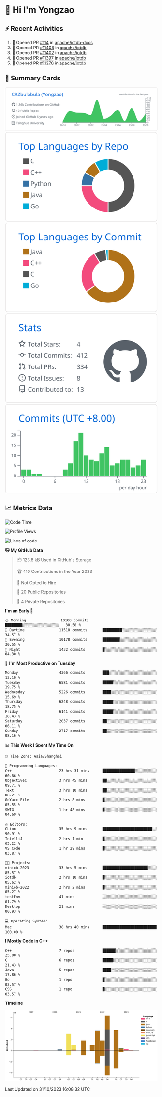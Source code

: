 # 👋 Hi I'm Yongzao

## ⚡ Recent Activities
<!--START_SECTION:activity-->
1. 💪 Opened PR [#114](https://github.com/apache/iotdb-docs/pull/114) in [apache/iotdb-docs](https://github.com/apache/iotdb-docs)
2. 💪 Opened PR [#11408](https://github.com/apache/iotdb/pull/11408) in [apache/iotdb](https://github.com/apache/iotdb)
3. 💪 Opened PR [#11402](https://github.com/apache/iotdb/pull/11402) in [apache/iotdb](https://github.com/apache/iotdb)
4. 💪 Opened PR [#11397](https://github.com/apache/iotdb/pull/11397) in [apache/iotdb](https://github.com/apache/iotdb)
5. 💪 Opened PR [#11370](https://github.com/apache/iotdb/pull/11370) in [apache/iotdb](https://github.com/apache/iotdb)
<!--END_SECTION:activity-->

## 🎑 Summary Cards

[![](https://raw.githubusercontent.com/CRZbulabula/CRZbulabula/main/profile-summary-card-output/github/0-profile-details.svg)](https://github.com/vn7n24fzkq/github-profile-summary-cards)
[![](https://raw.githubusercontent.com/CRZbulabula/CRZbulabula/main/profile-summary-card-output/github/1-repos-per-language.svg)](https://github.com/vn7n24fzkq/github-profile-summary-cards) [![](https://raw.githubusercontent.com/CRZbulabula/CRZbulabula/main/profile-summary-card-output/github/2-most-commit-language.svg)](https://github.com/vn7n24fzkq/github-profile-summary-cards)
[![](https://raw.githubusercontent.com/CRZbulabula/CRZbulabula/main/profile-summary-card-output/github/3-stats.svg)](https://github.com/vn7n24fzkq/github-profile-summary-cards) [![](https://raw.githubusercontent.com/CRZbulabula/CRZbulabula/main/profile-summary-card-output/github/4-productive-time.svg)](https://github.com/vn7n24fzkq/github-profile-summary-cards)

## 📈 Metrics Data

<!--START_SECTION:waka-->
![Code Time](http://img.shields.io/badge/Code%20Time-413%20hrs%2025%20mins-blue)

![Profile Views](http://img.shields.io/badge/Profile%20Views-1-blue)

![Lines of code](https://img.shields.io/badge/From%20Hello%20World%20I%27ve%20Written-23.5%20million%20lines%20of%20code-blue)

**🐱 My GitHub Data** 

> 📦 123.8 kB Used in GitHub's Storage 
 > 
> 🏆 410 Contributions in the Year 2023
 > 
> 🚫 Not Opted to Hire
 > 
> 📜 20 Public Repositories 
 > 
> 🔑 4 Private Repositories 
 > 
**I'm an Early 🐤** 

```text
🌞 Morning                10188 commits       ████████░░░░░░░░░░░░░░░░░   30.58 % 
🌆 Daytime                11518 commits       █████████░░░░░░░░░░░░░░░░   34.57 % 
🌃 Evening                10178 commits       ████████░░░░░░░░░░░░░░░░░   30.55 % 
🌙 Night                  1432 commits        █░░░░░░░░░░░░░░░░░░░░░░░░   04.30 % 
```
📅 **I'm Most Productive on Tuesday** 

```text
Monday                   4366 commits        ███░░░░░░░░░░░░░░░░░░░░░░   13.10 % 
Tuesday                  6581 commits        █████░░░░░░░░░░░░░░░░░░░░   19.75 % 
Wednesday                5226 commits        ████░░░░░░░░░░░░░░░░░░░░░   15.69 % 
Thursday                 6248 commits        █████░░░░░░░░░░░░░░░░░░░░   18.75 % 
Friday                   6141 commits        █████░░░░░░░░░░░░░░░░░░░░   18.43 % 
Saturday                 2037 commits        ██░░░░░░░░░░░░░░░░░░░░░░░   06.11 % 
Sunday                   2717 commits        ██░░░░░░░░░░░░░░░░░░░░░░░   08.16 % 
```


📊 **This Week I Spent My Time On** 

```text
🕑︎ Time Zone: Asia/Shanghai

💬 Programming Languages: 
C++                      23 hrs 31 mins      ███████████████░░░░░░░░░░   60.86 % 
ObjectiveC               3 hrs 45 mins       ██░░░░░░░░░░░░░░░░░░░░░░░   09.71 % 
Text                     3 hrs 10 mins       ██░░░░░░░░░░░░░░░░░░░░░░░   08.21 % 
GoYacc File              2 hrs 8 mins        █░░░░░░░░░░░░░░░░░░░░░░░░   05.55 % 
SWIG                     1 hr 48 mins        █░░░░░░░░░░░░░░░░░░░░░░░░   04.69 % 

🔥 Editors: 
CLion                    35 hrs 9 mins       ███████████████████████░░   90.91 % 
IntelliJ                 2 hrs 1 min         █░░░░░░░░░░░░░░░░░░░░░░░░   05.22 % 
VS Code                  1 hr 29 mins        █░░░░░░░░░░░░░░░░░░░░░░░░   03.87 % 

🐱‍💻 Projects: 
miniob-2023              33 hrs 5 mins       █████████████████████░░░░   85.57 % 
iotdb                    2 hrs 10 mins       █░░░░░░░░░░░░░░░░░░░░░░░░   05.62 % 
miniob-2022              2 hrs 2 mins        █░░░░░░░░░░░░░░░░░░░░░░░░   05.27 % 
testEnv                  41 mins             ░░░░░░░░░░░░░░░░░░░░░░░░░   01.79 % 
Desktop                  21 mins             ░░░░░░░░░░░░░░░░░░░░░░░░░   00.93 % 

💻 Operating System: 
Mac                      38 hrs 40 mins      █████████████████████████   100.00 % 
```

**I Mostly Code in C++** 

```text
C++                      7 repos             ██████░░░░░░░░░░░░░░░░░░░   25.00 % 
C                        6 repos             █████░░░░░░░░░░░░░░░░░░░░   21.43 % 
Java                     5 repos             ████░░░░░░░░░░░░░░░░░░░░░   17.86 % 
Go                       1 repo              █░░░░░░░░░░░░░░░░░░░░░░░░   03.57 % 
CSS                      1 repo              █░░░░░░░░░░░░░░░░░░░░░░░░   03.57 % 
```



**Timeline**

![Lines of Code chart](https://raw.githubusercontent.com/CRZbulabula/CRZbulabula/main/assets/bar_graph.png)


 Last Updated on 31/10/2023 16:08:32 UTC
<!--END_SECTION:waka-->

